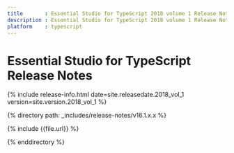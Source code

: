 ```yaml
---
title 		: Essential Studio for TypeScript 2018 volume 1 Release Notes
description : Essential Studio for TypeScript 2018 volume 1 Release Notes
platform 	: typescript
---
```


# Essential Studio for TypeScript Release Notes

{% include release-info.html date=site.releasedate.2018_vol_1 version=site.version.2018_vol_1 %} 

{% directory path: _includes/release-notes/v16.1.x.x %}

{% include {{file.url}} %}

{% enddirectory %}